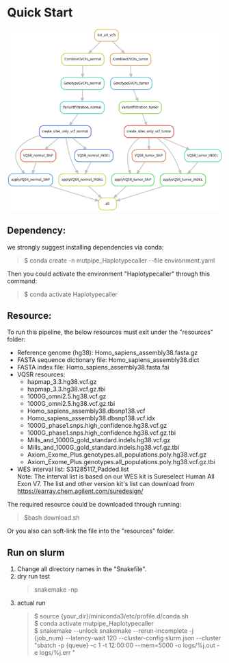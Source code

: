 # Quick Start 
![avatar](https://github.com/douymLab/mutpipe/blob/main/Haplotypecaller/Haplotypecaller.png)
## Dependency:  

we strongly suggest installing dependencies via conda:

  > $ conda create -n mutpipe_Haplotypecaller --file environment.yaml

Then you could activate the environment "Haplotypecaller" through this command:
 
  > $ conda activate Haplotypecaller

## Resource:
To run this pipeline, the below resources must exit under the "resources" folder:
- Reference genome (hg38): Homo_sapiens_assembly38.fasta.gz
- FASTA sequence dictionary file: Homo_sapiens_assembly38.dict
- FASTA index file: Homo_sapiens_assembly38.fasta.fai
- VQSR resources:   
    + hapmap_3.3.hg38.vcf.gz
    + hapmap_3.3.hg38.vcf.gz.tbi
    + 1000G_omni2.5.hg38.vcf.gz
    + 1000G_omni2.5.hg38.vcf.gz.tbi
    + Homo_sapiens_assembly38.dbsnp138.vcf   
    + Homo_sapiens_assembly38.dbsnp138.vcf.idx         
    + 1000G_phase1.snps.high_confidence.hg38.vcf.gz
    + 1000G_phase1.snps.high_confidence.hg38.vcf.gz.tbi
    + Mills_and_1000G_gold_standard.indels.hg38.vcf.gz
    + Mills_and_1000G_gold_standard.indels.hg38.vcf.gz.tbi
    + Axiom_Exome_Plus.genotypes.all_populations.poly.hg38.vcf.gz
    + Axiom_Exome_Plus.genotypes.all_populations.poly.hg38.vcf.gz.tbi
- WES interval list: S31285117_Padded.list  
Note: The interval list is based on our WES kit is Sureselect Human All Exon V7. The list and other version kit's list can download from https://earray.chem.agilent.com/suredesign/

The required resource could be downloaded through running:

> $bash download.sh

 Or you also can soft-link the file into the "resources" folder.

## Run on slurm

1. Change all directory names in the "Snakefile".
2. dry run test
    > snakemake -np
3. actual run
    > \$ source {your_dir}/miniconda3/etc/profile.d/conda.sh  
    > \$ conda activate mutpipe_Haplotypecaller   
    > \$ snakemake --unlock snakemake --rerun-incomplete -j {job_num} --latency-wait 120 --cluster-config slurm.json --cluster "sbatch -p {queue} -c 1 -t 12:00:00 --mem=5000 -o logs/%j.out -e logs/%j.err "
